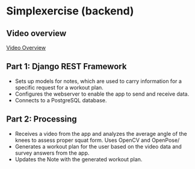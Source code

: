 # Simplexercise (backend)
## Video overview
[Video Overview](https://www.youtube.com/watch?v=9Y1FDvHgPsU)

## Part 1: Django REST Framework
- Sets up models for notes, which are used to carry information for a specific request for a workout plan.
- Configures the webserver to enable the app to send and receive data.
- Connects to a PostgreSQL database.

## Part 2: Processing
- Receives a video from the app and analyzes the average angle of the knees to assess proper squat form. Uses OpenCV and OpenPose/
- Generates a workout plan for the user based on the video data and survey answers from the app.
- Updates the Note with the generated workout plan.
